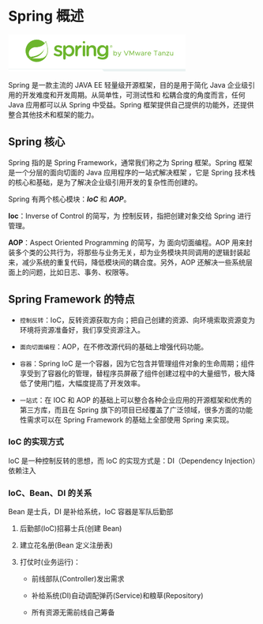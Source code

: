 # Spring 概述

![spring](../public/spring.png)

Spring 是一款主流的 JAVA EE 轻量级开源框架，目的是用于简化 Java 企业级引用的开发难度和开发周期。从简单性，可测试性和
松耦合度的角度而言，任何 Java 应用都可以从 Spring 中受益。Spring 框架提供自己提供的功能外，还提供整合其他技术和框架的能力。

## Spring 核心

Spring 指的是 Spring Framework，通常我们称之为 Spring 框架。Spring 框架是一个分层的面向切面的 Java 应用程序的一站式解决框架
，它是 Spring 技术栈的核心和基础，是为了解决企业级引用开发的复杂性而创建的。

Spring 有两个核心模块：**_IoC_** 和 **_AOP_**。

**Ioc**：Inverse of Control 的简写，为 控制反转，指把创建对象交给 Spring 进行管理。

**AOP**：Aspect Oriented Programming 的简写，为 面向切面编程。AOP 用来封装多个类的公共行为，将那些与业务无关，却为业务模块共同调用的逻辑封装起来，减少系统的重复代码，降低模块间的耦合度。另外，AOP 还解决一些系统层面上的问题，比如日志、事务、权限等。

## Spring Framework 的特点

- `控制反转`：IoC，反转资源获取方向；把自己创建的资源、向环境索取资源变为环境将资源准备好，我们享受资源注入。

- `面向切面编程`：AOP，在不修改源代码的基础上增强代码功能。

- `容器`：Spring IoC 是一个容器，因为它包含并管理组件对象的生命周期；组件享受到了容器化的管理，替程序员屏蔽了组件创建过程中的大量细节，极大降低了使用门槛，大幅度提高了开发效率。

- `一站式`：在 IOC 和 AOP 的基础上可以整合各种企业应用的开源框架和优秀的第三方库，而且在 Spring 旗下的项目已经覆盖了广泛领域，很多方面的功能性需求可以在 Spring Framework 的基础上全部使用 Spring 来实现。

### IoC 的实现方式

IoC 是一种控制反转的思想，而 IoC 的实现方式是：DI（Dependency Injection）依赖注入

### IoC、Bean、DI 的关系

Bean 是士兵，DI 是补给系统，IoC 容器是军队后勤部

1. 后勤部(IoC)招募士兵(创建 Bean)

2. 建立花名册(Bean 定义注册表)

3. 打仗时(业务运行)：

   - 前线部队(Controller)发出需求

   - 补给系统(DI)自动调配弹药(Service)和粮草(Repository)

   - 所有资源无需前线自己筹备
